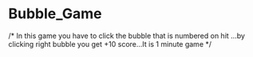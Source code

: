 # Bubble_Game

/* In this game you have to click the bubble that is numbered on hit ...by clicking right bubble you get +10 score...It is 1 minute game */
